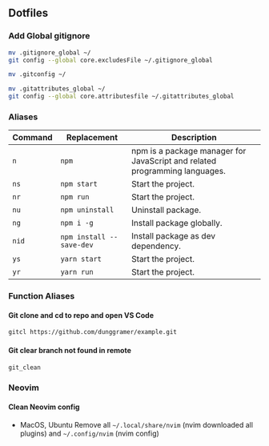 ## Dotfiles

### Add Global gitignore

```bash
mv .gitignore_global ~/
git config --global core.excludesFile ~/.gitignore_global
```

```bash
mv .gitconfig ~/
```

```bash
mv .gitattributes_global ~/
git config --global core.attributesfile ~/.gitattributes_global
```


### Aliases

| Command | Replacement              | Description                                                                |
| ------- | ------------------------ | -------------------------------------------------------------------------- |
| `n`     | `npm`                    | npm is a package manager for JavaScript and related programming languages. |
| `ns`    | `npm start`              | Start the project.                                                         |
| `nr`    | `npm run`                | Start the project.                                                         |
| `nu`    | `npm uninstall`          | Uninstall package.                                                         |
| `ng`    | `npm i -g`               | Install package globally.                                                  |
| `nid`   | `npm install --save-dev` | Install package as dev dependency.                                         |
| `ys`    | `yarn start`             | Start the project.                                                         |
| `yr`    | `yarn run`               | Start the project.                                                         |

### Function Aliases

#### Git clone and cd to repo and open VS Code

```bash
gitcl https://github.com/dunggramer/example.git
```

#### Git clear branch not found in remote

```bash
git_clean
```

### Neovim
#### Clean Neovim config
+ MacOS, Ubuntu
Remove all `~/.local/share/nvim` (nvim downloaded all plugins) and `~/.config/nvim` (nvim config)
